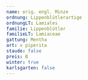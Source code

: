 ```yaml
---
name: orig. engl. Minze
ordnung: Lippenblütlerartige
ordnungLT: Lamiales
familie: Lippenblütler
familieLT: Lamiaceae
gattung: Mentha
art: x piperita
staude: false
preis: B
winter: true
karlsgarten: false
---
```

